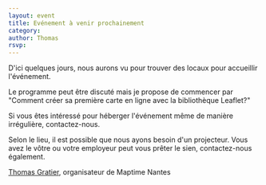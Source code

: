 ```yaml
---
layout: event
title: Evénement à venir prochainement
category:
author: Thomas
rsvp:
---
```


D'ici quelques jours, nous aurons vu pour trouver des locaux pour accueillir l'événement.

Le programme peut être discuté mais je propose de commencer par "Comment créer sa première carte en ligne avec la bibliothèque Leaflet?"

Si vous êtes intéressé pour héberger l'événement même de manière irrégulière, contactez-nous.

Selon le lieu, il est possible que nous ayons besoin d'un projecteur. Vous avez le vôtre ou votre employeur peut vous prêter le sien, contactez-nous également.

[Thomas Gratier](http://twitter.com/ThomasG77), organisateur de Maptime Nantes
